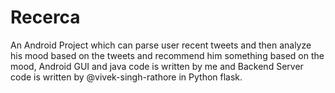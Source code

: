 # Recerca
An Android Project which can parse user recent tweets and then analyze his mood based on the tweets and recommend him something based on the
mood, Android GUI and java code is written by me and Backend Server code is written by @vivek-singh-rathore in Python flask.
